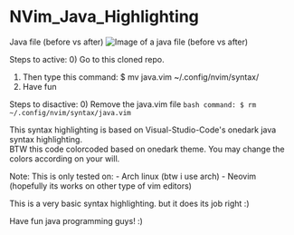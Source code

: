 # NVim_Java_Highlighting

Java file (before vs after)
![Image of a java file (before vs after)](https://github.com/kingDaniel2004/NVim_Java_Highlighting/blob/master/Neovim_remixed_syntax_highlighting.jpg?raw=true "Java file (before vs after)")


Steps to active:
0) Go to this cloned repo.
1) Then type this command: $ mv java.vim ~/.config/nvim/syntax/
2) Have fun


Steps to disactive: 
0) Remove the java.vim file ```bash command: $ rm ~/.config/nvim/syntax/java.vim```



This syntax highlighting is based on Visual-Studio-Code's onedark java syntax highlighting.  
BTW this code colorcoded based on onedark theme. You may change the colors according on your will.


Note: 
    This is only tested on: 
    - Arch linux (btw i use arch) 
    - Neovim (hopefully its works on other type of vim editors)



This is a very basic syntax highlighting. but it does its job right :)

Have fun java programming guys! :)


